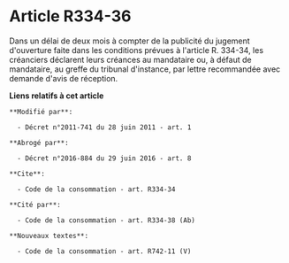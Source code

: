 # Article R334-36

Dans un délai de deux mois à compter de la publicité du jugement d'ouverture faite dans les conditions prévues à l'article R.
334-34, les créanciers déclarent leurs créances au mandataire ou, à défaut de mandataire, au      greffe du tribunal
d'instance, par lettre recommandée avec demande d'avis de réception.

**Liens relatifs à cet article**

	**Modifié par**:

	  - Décret n°2011-741 du 28 juin 2011 - art. 1

	**Abrogé par**:

	  - Décret n°2016-884 du 29 juin 2016 - art. 8

	**Cite**:

	  - Code de la consommation - art. R334-34

	**Cité par**:

	  - Code de la consommation - art. R334-38 (Ab)

	**Nouveaux textes**:

	  - Code de la consommation - art. R742-11 (V)
